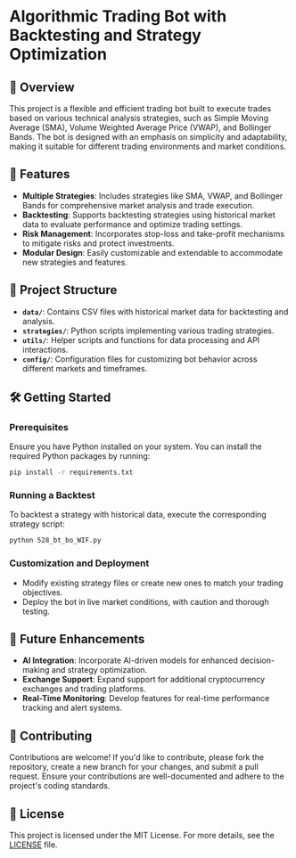 # Algorithmic Trading Bot with Backtesting and Strategy Optimization

## 📄 Overview

This project is a flexible and efficient trading bot built to execute trades based on various technical analysis strategies, such as Simple Moving Average (SMA), Volume Weighted Average Price (VWAP), and Bollinger Bands. The bot is designed with an emphasis on simplicity and adaptability, making it suitable for different trading environments and market conditions.

## 🚀 Features

- **Multiple Strategies**: Includes strategies like SMA, VWAP, and Bollinger Bands for comprehensive market analysis and trade execution.
- **Backtesting**: Supports backtesting strategies using historical market data to evaluate performance and optimize trading settings.
- **Risk Management**: Incorporates stop-loss and take-profit mechanisms to mitigate risks and protect investments.
- **Modular Design**: Easily customizable and extendable to accommodate new strategies and features.

## 📁 Project Structure

- **`data/`**: Contains CSV files with historical market data for backtesting and analysis.
- **`strategies/`**: Python scripts implementing various trading strategies.
- **`utils/`**: Helper scripts and functions for data processing and API interactions.
- **`config/`**: Configuration files for customizing bot behavior across different markets and timeframes.

## 🛠️ Getting Started

### Prerequisites

Ensure you have Python installed on your system. You can install the required Python packages by running:

```bash
pip install -r requirements.txt
```

### Running a Backtest

To backtest a strategy with historical data, execute the corresponding strategy script:

```bash
python 528_bt_bo_WIF.py
```

### Customization and Deployment

- Modify existing strategy files or create new ones to match your trading objectives.
- Deploy the bot in live market conditions, with caution and thorough testing.

## 🔄 Future Enhancements

- **AI Integration**: Incorporate AI-driven models for enhanced decision-making and strategy optimization.
- **Exchange Support**: Expand support for additional cryptocurrency exchanges and trading platforms.
- **Real-Time Monitoring**: Develop features for real-time performance tracking and alert systems.

## 🤝 Contributing

Contributions are welcome! If you'd like to contribute, please fork the repository, create a new branch for your changes, and submit a pull request. Ensure your contributions are well-documented and adhere to the project's coding standards.

## 📜 License

This project is licensed under the MIT License. For more details, see the [LICENSE](LICENSE) file.
